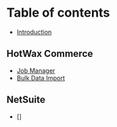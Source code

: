 # Table of contents

* [Introduction](README.md)

## HotWax Commerce

* [Job Manager](hotwax/jobManager.md)
* [Bulk Data Import](hotwax/bulkDataImport.md)

## NetSuite

* []